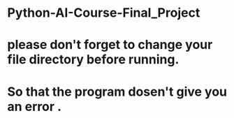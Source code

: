 # Python-AI-Course-Final_Project

# please don't forget to change your file directory before running.
# So that the program dosen't give you an error .
